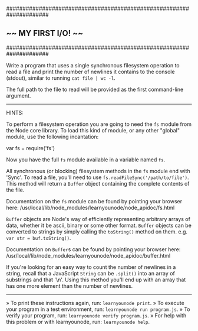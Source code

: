   #####################################################################
  ##                      ~~  MY FIRST I/O!  ~~                      ##
  #####################################################################

Write a program that uses a single synchronous filesystem operation to
read a file and print the number of newlines it contains to the
console (stdout), similar to running `cat file | wc -l`.

The full path to the file to read will be provided as the first
command-line argument.

----------------------------------------------------------------------
HINTS:

To perform a filesystem operation you are going to need the `fs`
module from the Node core library. To load this kind of module, or any
other "global" module, use the following incantation:

  var fs = require('fs')

Now you have the full `fs` module available in a variable named `fs`.

All synchronous (or blocking) filesystem methods in the `fs` module
end with 'Sync'. To read a file, you'll need to use
`fs.readFileSync('/path/to/file')`. This method will return a
`Buffer` object containing the complete contents of the file.

Documentation on the `fs` module can be found by pointing your browser
here:
  /usr/local/lib/node_modules/learnyounode/node_apidoc/fs.html

`Buffer` objects are Node's way of efficiently representing arbitrary
arrays of data, whether it be ascii, binary or some other format.
`Buffer` objects can be converted to strings by simply calling the
`toString()` method on them. e.g. `var str = buf.toString()`.

Documentation on `Buffer`s can be found by pointing your browser here:
  /usr/local/lib/node_modules/learnyounode/node_apidoc/buffer.html

If you're looking for an easy way to count the number of newlines in a
string, recall that a JavaScript `String` can be `.split()` into an
array of substrings and that '\n'. Using this method you'll end up
with an array that has one more element than the number of newlines.

----------------------------------------------------------------------

 » To print these instructions again, run: `learnyounode print`.
 » To execute your program in a test environment, run:
   `learnyounode run program.js`.
 » To verify your program, run: `learnyounode verify program.js`.
 » For help with this problem or with learnyounode, run:
   `learnyounode help`.